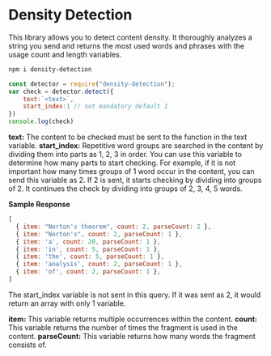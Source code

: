 # Density Detection

This library allows you to detect content density. It thoroughly analyzes a string you send and returns the most used words and phrases with the usage count and length variables.

```bash
npm i density-detection
```

```js
const detector = require("density-detection");
var check = detector.detect({
    text:`<text>`,
    start_index:1 // not mandatory default 1
})
console.log(check)
```

**text:** The content to be checked must be sent to the function in the text variable.
**start_index:** Repetitive word groups are searched in the content by dividing them into parts as 1, 2, 3 in order. You can use this variable to determine how many parts to start checking. For example, if it is not important how many times groups of 1 word occur in the content, you can send this variable as 2. If 2 is sent, it starts checking by dividing into groups of 2. It continues the check by dividing into groups of 2, 3, 4, 5 words.


**Sample Response**

```js
[
  { item: "Norton's theorem", count: 2, parseCount: 2 },
  { item: "Norton's", count: 2, parseCount: 1 },
  { item: 'a', count: 20, parseCount: 1 },
  { item: 'in', count: 5, parseCount: 1 },
  { item: 'the', count: 5, parseCount: 1 },
  { item: 'analysis', count: 2, parseCount: 1 },
  { item: 'of', count: 2, parseCount: 1 },
]
```
The start_index variable is not sent in this query. If it was sent as 2, it would return an array with only 1 variable. 

**item:** This variable returns multiple occurrences within the content. 
**count:** This variable returns the number of times the fragment is used in the content.
**parseCount:** This variable returns how many words the fragment consists of.
